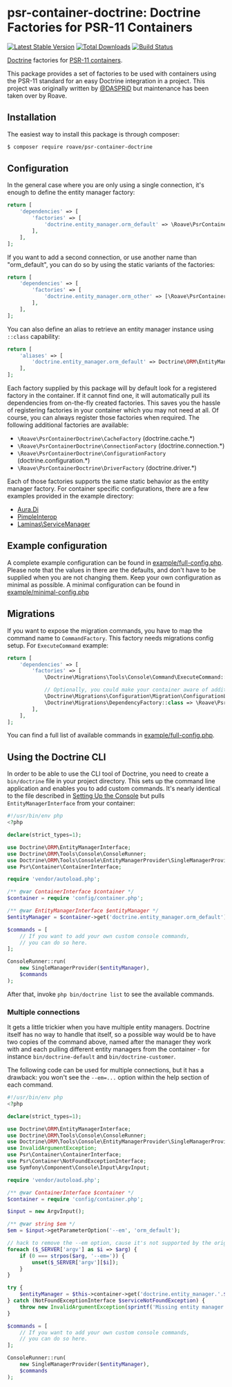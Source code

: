 # psr-container-doctrine: Doctrine Factories for PSR-11 Containers

[![Latest Stable Version](https://poser.pugx.org/roave/psr-container-doctrine/v/stable)](https://packagist.org/packages/roave/psr-container-doctrine)
[![Total Downloads](https://poser.pugx.org/roave/psr-container-doctrine/downloads)](https://packagist.org/packages/roave/psr-container-doctrine)
[![Build Status](https://github.com/roave/psr-container-doctrine/workflows/main/badge.svg)](https://github.com/roave/psr-container-doctrine/actions)

[Doctrine](https://github.com/doctrine) factories for [PSR-11 containers](https://github.com/php-fig/fig-standards/blob/master/accepted/PSR-11-container.md).

This package provides a set of factories to be used with containers using the PSR-11 standard for an easy
Doctrine integration in a project. This project was originally written by
[@DASPRiD](https://github.com/DASPRiD/container-interop-doctrine) but maintenance has been taken over by Roave.

## Installation

The easiest way to install this package is through composer:

```bash
$ composer require roave/psr-container-doctrine
```

## Configuration

In the general case where you are only using a single connection, it's enough to define the entity manager factory:

```php
return [
    'dependencies' => [
        'factories' => [
            'doctrine.entity_manager.orm_default' => \Roave\PsrContainerDoctrine\EntityManagerFactory::class,
        ],
    ],
];
```

If you want to add a second connection, or use another name than "orm_default", you can do so by using the static
variants of the factories:

```php
return [
    'dependencies' => [
        'factories' => [
            'doctrine.entity_manager.orm_other' => [\Roave\PsrContainerDoctrine\EntityManagerFactory::class, 'orm_other'],
        ],
    ],
];
```

You can also define an alias to retrieve an entity manager instance using `::class` capability:
```php
return [
    'aliases' => [
        'doctrine.entity_manager.orm_default' => Doctrine\ORM\EntityManagerInterface::class,
    ],
];
```

Each factory supplied by this package will by default look for a registered factory in the container. If it cannot find
one, it will automatically pull its dependencies from on-the-fly created factories. This saves you the hassle of
registering factories in your container which you may not need at all. Of course, you can always register those
factories when required. The following additional factories are available:

- ```\Roave\PsrContainerDoctrine\CacheFactory``` (doctrine.cache.*)
- ```\Roave\PsrContainerDoctrine\ConnectionFactory``` (doctrine.connection.*)
- ```\Roave\PsrContainerDoctrine\ConfigurationFactory``` (doctrine.configuration.*)
- ```\Roave\PsrContainerDoctrine\DriverFactory``` (doctrine.driver.*)

Each of those factories supports the same static behavior as the entity manager factory. For container specific
configurations, there are a few examples provided in the example directory:

- [Aura.Di](example/aura-di.php)
- [PimpleInterop](example/pimple-interop.php)
- [Laminas\ServiceManager](example/laminas-servicemanager.php)

## Example configuration

A complete example configuration can be found in [example/full-config.php](example/full-config.php). Please note that
the values in there are the defaults, and don't have to be supplied when you are not changing them. Keep your own
configuration as minimal as possible. A minimal configuration can be found in
[example/minimal-config.php](example/minimal-config.php)

## Migrations

If you want to expose the migration commands, you have to map the command name to `CommandFactory`. This factory needs migrations config setup.
For `ExecuteCommand` example:

```php
return [
    'dependencies' => [
        'factories' => [
            \Doctrine\Migrations\Tools\Console\Command\ExecuteCommand::class => \Roave\PsrContainerDoctrine\Migrations\CommandFactory::class,

            // Optionally, you could make your container aware of additional factories as of migrations release v3.0:
            \Doctrine\Migrations\Configuration\Migration\ConfigurationLoader::class => \Roave\PsrContainerDoctrine\Migrations\ConfigurationLoaderFactory::class,
            \Doctrine\Migrations\DependencyFactory::class => \Roave\PsrContainerDoctrine\Migrations\DependencyFactoryFactory::class,
        ],
    ],
];
```

You can find a full list of available commands in [example/full-config.php](example/full-config.php).

## Using the Doctrine CLI

In order to be able to use the CLI tool of Doctrine, you need to create a ```bin/doctrine``` file in your project
directory. This sets up the command line application and enables you to add custom commands. It's nearly identical to 
the file described in [Setting Up the Console](https://www.doctrine-project.org/projects/doctrine-orm/en/current/reference/tools.html#setting-up-the-console)
but pulls `EntityManagerInterface` from your container:

```php
#!/usr/bin/env php
<?php

declare(strict_types=1);

use Doctrine\ORM\EntityManagerInterface;
use Doctrine\ORM\Tools\Console\ConsoleRunner;
use Doctrine\ORM\Tools\Console\EntityManagerProvider\SingleManagerProvider;
use Psr\Container\ContainerInterface;

require 'vendor/autoload.php';

/** @var ContainerInterface $container */
$container = require 'config/container.php';

/** @var EntityManagerInterface $entityManager */
$entityManager = $container->get('doctrine.entity_manager.orm_default');

$commands = [
    // If you want to add your own custom console commands,
    // you can do so here.
];

ConsoleRunner::run(
    new SingleManagerProvider($entityManager),
    $commands
);

```

After that, invoke ```php bin/doctrine list``` to see the available commands. 

### Multiple connections

It gets a little trickier when you have multiple entity managers. Doctrine itself has no way to handle that itself, so
a possible way would be to have two copies of the command above, named after the manager they work with and each pulling 
different entity managers from the container - for instance ```bin/doctrine-default``` and ```bin/doctrine-customer```.

The following code can be used for multiple connections, but it has a drawback: you won't see the `--em=...` option 
within the help section of each command.

```php
#!/usr/bin/env php
<?php

declare(strict_types=1);

use Doctrine\ORM\EntityManagerInterface;
use Doctrine\ORM\Tools\Console\ConsoleRunner;
use Doctrine\ORM\Tools\Console\EntityManagerProvider\SingleManagerProvider;
use InvalidArgumentException;
use Psr\Container\ContainerInterface;
use Psr\Container\NotFoundExceptionInterface;
use Symfony\Component\Console\Input\ArgvInput;

require 'vendor/autoload.php';

/** @var ContainerInterface $container */
$container = require 'config/container.php';

$input = new ArgvInput();

/** @var string $em */
$em = $input->getParameterOption('--em', 'orm_default');

// hack to remove the --em option, cause it's not supported by the original ConsoleRunner.
foreach ($_SERVER['argv'] as $i => $arg) {
    if (0 === strpos($arg, '--em=')) {
        unset($_SERVER['argv'][$i]);
    }
}

try {
    $entityManager = $this->container->get('doctrine.entity_manager.'.$em);
} catch (NotFoundExceptionInterface $serviceNotFoundException) {
    throw new InvalidArgumentException(sprintf('Missing entity manager with name "%s"', $em));
}

$commands = [
    // If you want to add your own custom console commands,
    // you can do so here.
];

ConsoleRunner::run(
    new SingleManagerProvider($entityManager),
    $commands
);

```
